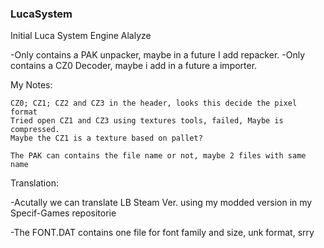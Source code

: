 ### LucaSystem
Initial Luca System Engine Alalyze


-Only contains a PAK unpacker, maybe in a future I add repacker.
-Only contains a CZ0 Decoder, maybe i add in a future a importer.

My Notes:

	CZ0; CZ1; CZ2 and CZ3 in the header, looks this decide the pixel format
	Tried open CZ1 and CZ3 using textures tools, failed, Maybe is compressed.
	Maybe the CZ1 is a texture based on pallet?
	
	The PAK can contains the file name or not, maybe 2 files with same name

Translation:

-Acutally we can translate LB Steam Ver. using my modded version in my Specif-Games repositorie

-The FONT.DAT contains one file for font family and size, unk format, srry
